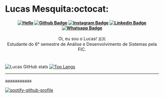 # Lucas Mesquita:octocat:

<h4 align="center">

[![Hello](https://github.com/Tarmiel/Tarmiel/blob/master/ezgif.com-resize.gif)](https://tarmiel.github.io/Portfolio/)
[![Github Badge](https://img.shields.io/badge/-Github.io-000?style=for-the-badge&logo=Github&logoColor=white&link=https://github.com/Tarmiel)](https://tarmiel.github.io/Portfolio/)
[![Instagram Badge](https://img.shields.io/badge/-instagram-red?style=for-the-badge&logo=instagram&logoColor=white&link=https://github.com/Tarmiel)](https://www.instagram.com/lul_cao/)
[![Linkedin Badge](https://img.shields.io/badge/-Linkedin-blue?style=for-the-badge&logo=Linkedin&logoColor=white&link=https://github.com/Tarmiel)](https://www.linkedin.com/in/lulcao/)
[![Whatsapp Badge](https://img.shields.io/badge/-whatsapp-success?style=for-the-badge&logo=whatsapp&logoColor=white&link=https://github.com/Tarmiel)](https://api.whatsapp.com/send?phone=+5585985691511)
</h4>

<p align="center">
 Oi, eu sou o Lucas! 🇧🇷
 <br>
 Estudante do 6° semestre de Análise e Desenvolvimento de Sistemas pela FIC. 
</p>

# 

![Lucas GitHub stats](https://github-readme-stats.vercel.app/api?username=Tarmiel&show_icons=true&theme=tokyonight)
[![Top Langs](https://github-readme-stats.vercel.app/api/top-langs/?username=Tarmiel&layout=compact&theme=tokyonight)](https://github.com/Tarmiel)

<hr>

<div width="400">
 aaaaaaaaaaa
</div>

<div width="400">
 
[![spotify-github-profile](https://spotify-github-profile.vercel.app/api/view?uid=heimdallr0&cover_image=true)](https://spotify-github-profile.vercel.app/api/view?uid=heimdallr0&redirect=true)

</p>

</div>
